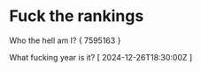 # Fuck the rankings

Who the hell am I?
{ 7595163 }

What fucking year is it?
[ 2024-12-26T18:30:00Z ]
